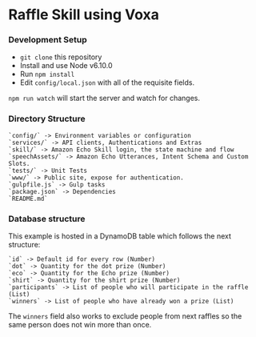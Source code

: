 # Raffle Skill using Voxa 

### Development Setup

* `git clone` this repository
* Install and use Node v6.10.0
* Run `npm install`
* Edit `config/local.json` with all of the requisite fields.

`npm run watch` will start the server and watch for changes.


### Directory Structure

	`config/` -> Environment variables or configuration
	`services/` -> API clients, Authentications and Extras
	`skill/` -> Amazon Echo Skill login, the state machine and flow
	`speechAssets/` -> Amazon Echo Utterances, Intent Schema and Custom Slots.
	`tests/` -> Unit Tests
	`www/` -> Public site, expose for authentication.
	`gulpfile.js` -> Gulp tasks
	`package.json` -> Dependencies
	`README.md`


### Database structure

This example is hosted in a DynamoDB table which follows the next structure:

	`id` -> Default id for every row (Number)
	`dot` -> Quantity for the dot prize (Number)
	`eco` -> Quantity for the Echo prize (Number)
	`shirt` -> Quantity for the shirt prize (Number)
	`participants` -> List of people who will participate in the raffle (List)
	`winners` -> List of people who have already won a prize (List)


The `winners` field also works to exclude people from next raffles so the same person does not win more than once.